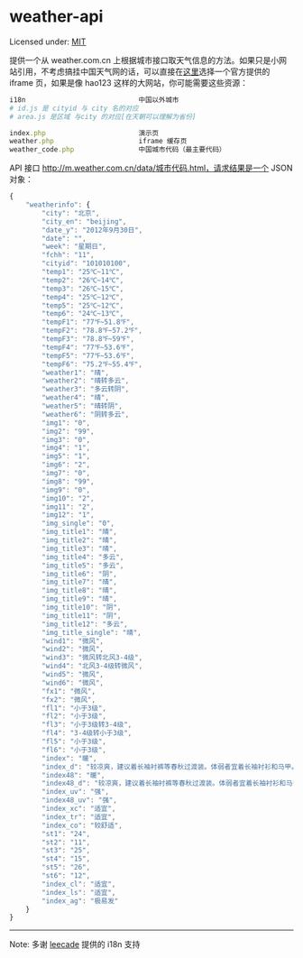 weather-api
===========

Licensed under: [MIT](http://en.wikipedia.org/wiki/MIT_License)

提供一个从 weather.com.cn 上根据城市接口取天气信息的方法。如果只是小网站引用，不考虑搞挂中国天气网的话，可以直接在[这里](http://service.weather.com.cn/plugin/index.shtml)选择一个官方提供的 iframe 页，如果是像 hao123 这样的大网站，你可能需要这些资源：

```ruby
i18n							中国以外城市
# id.js 是 cityid 与 city 名的对应
# area.js 是区域 与city 的对应[在天朝可以理解为省份]

index.php						演示页
weather.php						iframe 缓存页
weather_code.php				中国城市代码（最主要代码）
```

API 接口 http://m.weather.com.cn/data/城市代码.html，请求结果是一个 JSON 对象：

```js
{
    "weatherinfo": {
        "city": "北京",
        "city_en": "beijing",
        "date_y": "2012年9月30日",
        "date": "",
        "week": "星期日",
        "fchh": "11",
        "cityid": "101010100",
        "temp1": "25℃~11℃",
        "temp2": "26℃~14℃",
        "temp3": "26℃~15℃",
        "temp4": "25℃~12℃",
        "temp5": "25℃~12℃",
        "temp6": "24℃~13℃",
        "tempF1": "77℉~51.8℉",
        "tempF2": "78.8℉~57.2℉",
        "tempF3": "78.8℉~59℉",
        "tempF4": "77℉~53.6℉",
        "tempF5": "77℉~53.6℉",
        "tempF6": "75.2℉~55.4℉",
        "weather1": "晴",
        "weather2": "晴转多云",
        "weather3": "多云转阴",
        "weather4": "晴",
        "weather5": "晴转阴",
        "weather6": "阴转多云",
        "img1": "0",
        "img2": "99",
        "img3": "0",
        "img4": "1",
        "img5": "1",
        "img6": "2",
        "img7": "0",
        "img8": "99",
        "img9": "0",
        "img10": "2",
        "img11": "2",
        "img12": "1",
        "img_single": "0",
        "img_title1": "晴",
        "img_title2": "晴",
        "img_title3": "晴",
        "img_title4": "多云",
        "img_title5": "多云",
        "img_title6": "阴",
        "img_title7": "晴",
        "img_title8": "晴",
        "img_title9": "晴",
        "img_title10": "阴",
        "img_title11": "阴",
        "img_title12": "多云",
        "img_title_single": "晴",
        "wind1": "微风",
        "wind2": "微风",
        "wind3": "微风转北风3-4级",
        "wind4": "北风3-4级转微风",
        "wind5": "微风",
        "wind6": "微风",
        "fx1": "微风",
        "fx2": "微风",
        "fl1": "小于3级",
        "fl2": "小于3级",
        "fl3": "小于3级转3-4级",
        "fl4": "3-4级转小于3级",
        "fl5": "小于3级",
        "fl6": "小于3级",
        "index": "暖",
        "index_d": "较凉爽，建议着长袖衬裤等春秋过渡装。体弱者宜着长袖衬衫和马甲。但昼夜温差较大，请适当增减衣服。",
        "index48": "暖",
        "index48_d": "较凉爽，建议着长袖衬裤等春秋过渡装。体弱者宜着长袖衬衫和马甲。但昼夜温差较大，请适当增减衣服。",
        "index_uv": "强",
        "index48_uv": "强",
        "index_xc": "适宜",
        "index_tr": "适宜",
        "index_co": "较舒适",
        "st1": "24",
        "st2": "11",
        "st3": "25",
        "st4": "15",
        "st5": "26",
        "st6": "12",
        "index_cl": "适宜",
        "index_ls": "适宜",
        "index_ag": "极易发"
    }
}
```
------------------------------------------------

Note: 多谢 [leecade](https://github.com/leecade) 提供的 i18n 支持

